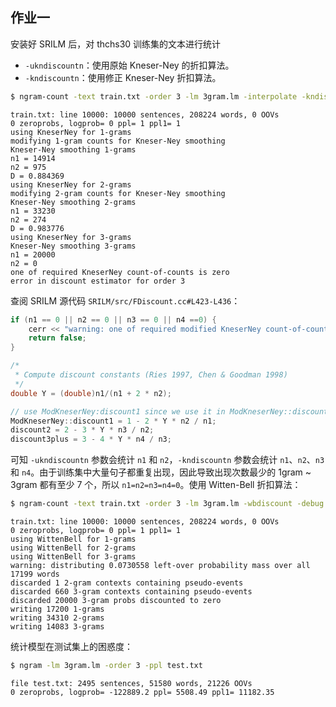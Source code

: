 ## 作业一

安装好 SRILM 后，对 thchs30 训练集的文本进行统计

* `-ukndiscountn`：使用原始 Kneser-Ney 的折扣算法。
* `-kndiscountn`：使用修正 Kneser-Ney 折扣算法。

``` bash
$ ngram-count -text train.txt -order 3 -lm 3gram.lm -interpolate -kndiscount -debug 1
```

```
train.txt: line 10000: 10000 sentences, 208224 words, 0 OOVs
0 zeroprobs, logprob= 0 ppl= 1 ppl1= 1
using KneserNey for 1-grams
modifying 1-gram counts for Kneser-Ney smoothing
Kneser-Ney smoothing 1-grams
n1 = 14914
n2 = 975
D = 0.884369
using KneserNey for 2-grams
modifying 2-gram counts for Kneser-Ney smoothing
Kneser-Ney smoothing 2-grams
n1 = 33230
n2 = 274
D = 0.983776
using KneserNey for 3-grams
Kneser-Ney smoothing 3-grams
n1 = 20000
n2 = 0
one of required KneserNey count-of-counts is zero
error in discount estimator for order 3
```

查阅 SRILM 源代码 `SRILM/src/FDiscount.cc#L423-L436`：

``` c++
if (n1 == 0 || n2 == 0 || n3 == 0 || n4 ==0) {
	cerr << "warning: one of required modified KneserNey count-of-counts is zero\n";
	return false;
}

/*
 * Compute discount constants (Ries 1997, Chen & Goodman 1998)
 */
double Y = (double)n1/(n1 + 2 * n2);

// use ModKneserNey:discount1 since we use it in ModKneserNey::discount()
ModKneserNey::discount1 = 1 - 2 * Y * n2 / n1;
discount2 = 2 - 3 * Y * n3 / n2;
discount3plus = 3 - 4 * Y * n4 / n3;
```

可知 `-ukndiscountn` 参数会统计 `n1` 和 `n2`，`-kndiscountn` 参数会统计 `n1`、`n2`、`n3` 和 `n4`。由于训练集中大量句子都重复出现，因此导致出现次数最少的 1gram ~ 3gram 都有至少 7 个，所以 `n1=n2=n3=n4=0`。使用 Witten-Bell 折扣算法：

``` bash
$ ngram-count -text train.txt -order 3 -lm 3gram.lm -wbdiscount -debug 1
```

```
train.txt: line 10000: 10000 sentences, 208224 words, 0 OOVs
0 zeroprobs, logprob= 0 ppl= 1 ppl1= 1
using WittenBell for 1-grams
using WittenBell for 2-grams
using WittenBell for 3-grams
warning: distributing 0.0730558 left-over probability mass over all 17199 words
discarded 1 2-gram contexts containing pseudo-events
discarded 660 3-gram contexts containing pseudo-events
discarded 20000 3-gram probs discounted to zero
writing 17200 1-grams
writing 34310 2-grams
writing 14083 3-grams
```
统计模型在测试集上的困惑度：

``` bash
$ ngram -lm 3gram.lm -order 3 -ppl test.txt
```

```
file test.txt: 2495 sentences, 51580 words, 21226 OOVs
0 zeroprobs, logprob= -122889.2 ppl= 5508.49 ppl1= 11182.35
```



 



